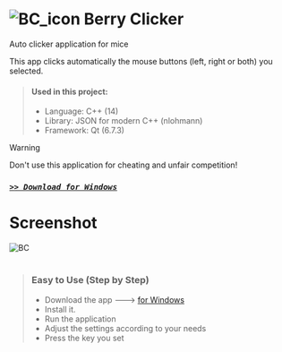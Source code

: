 # ![BC_icon](https://github.com/user-attachments/assets/cf113c03-30ed-4afa-b720-636077001cbf) Berry Clicker

Auto clicker application for mice

This app clicks automatically the mouse buttons (left, right or both) you selected.

> #### Used in this project:
> - Language: C++ (14)
> - Library: JSON for modern C++ (nlohmann)
> - Framework: Qt (6.7.3)

> [!WARNING]
> Don't use this application for cheating and unfair competition!

### [*` >> Download for Windows `*](https://github.com/Movansha/berry-clicker/releases/latest)


# Screenshot
![BC](https://github.com/user-attachments/assets/8946b0fc-7a06-4e70-931e-03e7e32806dc)

#
> ### Easy to Use (Step by Step)
> - Download the app ---> [for Windows](https://github.com/Movansha/berry-clicker/releases/latest)
> - Install it.
> - Run the application
> - Adjust the settings according to your needs
> - Press the key you set
